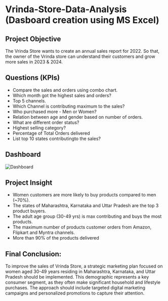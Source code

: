 # Vrinda-Store-Data-Analysis (Dasboard creation using MS Excel)

## Project Objective
The Vrinda Store wants to create an annual sales report for 2022. So that, the owner of the Vrinda store can understand their customers and grow more sales in 2023 & 2024.

## Questions (KPIs)
- Compare the sales and orders using combo chart.
- Which month got the highest sales and orders?
- Top 5 channels.
- Which Channel is contributing maximum to the sales?
- Who purchased more - Men or Women?
- Relation between age and gender based on number of orders.
- What are different order status?
- Highest selling category?
- Percentage of Total Orders delivered
- List top 10 states contributingto the sales?

## Dashboard
![Dashboard](https://github.com/user-attachments/assets/a8fdcd8f-d608-4808-b585-798db3a10117)

## Project Insight
- Women customers are more likely to buy products compared to men (~70%).
- The states of Maharashtra, Karnataka and Uttar Pradesh are the top 3 product buyers.
- The adult age group (30-49 yrs) is max contributing and buys the most products.
- The maximum number of products customer orders from Amazon, Flipkart and Myntra channels.
- More than 90% of the products delivered

## Final Conclusion:
To improve the sales of Vrinda Store, a strategic marketing plan focused on women aged 30-49 years residing in Maharashtra, Karnataka, and Uttar Pradesh should be implemented. This demographic represents a key consumer segment, as they often make significant household and lifestyle purchases. The approach should include targeted digital marketing campaigns and personalized promotions to capture their attention.



